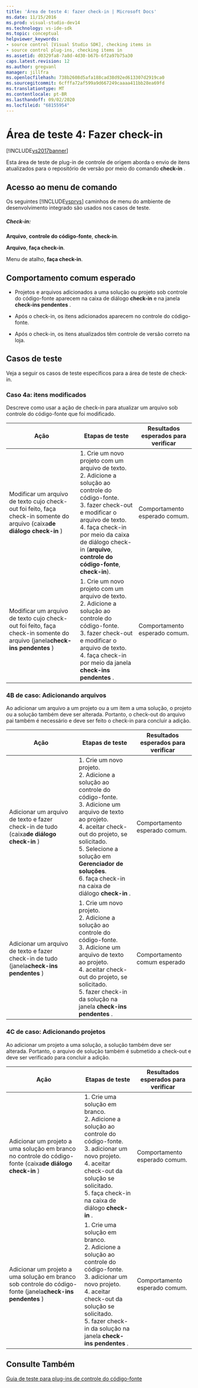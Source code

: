 ```yaml
---
title: 'Área de teste 4: fazer check-in | Microsoft Docs'
ms.date: 11/15/2016
ms.prod: visual-studio-dev14
ms.technology: vs-ide-sdk
ms.topic: conceptual
helpviewer_keywords:
- source control [Visual Studio SDK], checking items in
- source control plug-ins, checking items in
ms.assetid: d0329fa8-7a8d-4d30-b67b-6f2a97b75a30
caps.latest.revision: 12
ms.author: gregvanl
manager: jillfra
ms.openlocfilehash: 738b2608d5afa188cad38d92ed613307d2919ca0
ms.sourcegitcommit: 6cfffa72af599a9d667249caaaa411bb28ea69fd
ms.translationtype: MT
ms.contentlocale: pt-BR
ms.lasthandoff: 09/02/2020
ms.locfileid: "68155954"
---
```

# <a name="test-area-4-check-in"></a>Área de teste 4: Fazer check-in
[!INCLUDE[vs2017banner](../../includes/vs2017banner.md)]

Esta área de teste de plug-in de controle de origem aborda o envio de itens atualizados para o repositório de versão por meio do comando **check-in** .  
  
## <a name="command-menu-access"></a>Acesso ao menu de comando  
 Os seguintes [!INCLUDE[vsprvs](../../includes/vsprvs-md.md)] caminhos de menu do ambiente de desenvolvimento integrado são usados nos casos de teste.  
  
##### <a name="check-in"></a>Check-in:  
 **Arquivo**, **controle do código-fonte**, **check-in**.  
  
 **Arquivo**, **faça check-in**.  
  
 Menu de atalho, **faça check-in**.  
  
## <a name="common-expected-behavior"></a>Comportamento comum esperado  
  
- Projetos e arquivos adicionados a uma solução ou projeto sob controle do código-fonte aparecem na caixa de diálogo **check-in** e na janela **check-ins pendentes** .  
  
- Após o check-in, os itens adicionados aparecem no controle do código-fonte.  
  
- Após o check-in, os itens atualizados têm controle de versão correto na loja.  
  
## <a name="test-cases"></a>Casos de teste  
 Veja a seguir os casos de teste específicos para a área de teste de check-in.  
  
### <a name="case-4a-modified-items"></a>Caso 4a: itens modificados  
 Descreve como usar a ação de check-in para atualizar um arquivo sob controle do código-fonte que foi modificado.  
  
|Ação|Etapas de teste|Resultados esperados para verificar|  
|------------|----------------|--------------------------------|  
|Modificar um arquivo de texto cujo check-out foi feito, faça check-in somente do arquivo (caixa**de diálogo check-in** )|1. Crie um novo projeto com um arquivo de texto.<br />2. Adicione a solução ao controle do código-fonte.<br />3. fazer check-out e modificar o arquivo de texto.<br />4. faça check-in por meio da caixa de diálogo check-in (**arquivo**, **controle do código-fonte**, **check-in**).|Comportamento esperado comum.|  
|Modificar um arquivo de texto cujo check-out foi feito, faça check-in somente do arquivo (janela**check-ins pendentes** )|1. Crie um novo projeto com um arquivo de texto.<br />2. Adicione a solução ao controle do código-fonte.<br />3. fazer check-out e modificar o arquivo de texto.<br />4. faça check-in por meio da janela **check-ins pendentes** .|Comportamento esperado comum.|  
  
### <a name="case-4b-adding-files"></a>4B de caso: Adicionando arquivos  
 Ao adicionar um arquivo a um projeto ou a um item a uma solução, o projeto ou a solução também deve ser alterada. Portanto, o check-out do arquivo pai também é necessário e deve ser feito o check-in para concluir a adição.  
  
|Ação|Etapas de teste|Resultados esperados para verificar|  
|------------|----------------|--------------------------------|  
|Adicionar um arquivo de texto e fazer check-in de tudo (caixa**de diálogo check-in** )|1. Crie um novo projeto.<br />2. Adicione a solução ao controle do código-fonte.<br />3. Adicione um arquivo de texto ao projeto.<br />4. aceitar check-out do projeto, se solicitado.<br />5. Selecione a solução em **Gerenciador de soluções**.<br />6. faça check-in na caixa de diálogo **check-in** .|Comportamento esperado comum.|  
|Adicionar um arquivo de texto e fazer check-in de tudo (janela**check-ins pendentes** )|1. Crie um novo projeto.<br />2. Adicione a solução ao controle do código-fonte.<br />3. Adicione um arquivo de texto ao projeto.<br />4. aceitar check-out do projeto, se solicitado.<br />5. fazer check-in da solução na janela **check-ins pendentes** .|Comportamento comum esperado|  
  
### <a name="case-4c-adding-projects"></a>4C de caso: Adicionando projetos  
 Ao adicionar um projeto a uma solução, a solução também deve ser alterada. Portanto, o arquivo de solução também é submetido a check-out e deve ser verificado para concluir a adição.  
  
|Ação|Etapas de teste|Resultados esperados para verificar|  
|------------|----------------|--------------------------------|  
|Adicionar um projeto a uma solução em branco no controle do código-fonte (caixa**de diálogo check-in** )|1. Crie uma solução em branco.<br />2. Adicione a solução ao controle do código-fonte.<br />3. adicionar um novo projeto.<br />4. aceitar check-out da solução se solicitado.<br />5. faça check-in na caixa de diálogo **check-in** .|Comportamento esperado comum.|  
|Adicionar um projeto a uma solução em branco sob controle do código-fonte (janela**check-ins pendentes** )|1. Crie uma solução em branco.<br />2. Adicione a solução ao controle do código-fonte.<br />3. adicionar um novo projeto.<br />4. aceitar check-out da solução se solicitado.<br />5. fazer check-in da solução na janela **check-ins pendentes** .|Comportamento esperado comum.|  
  
## <a name="see-also"></a>Consulte Também  
 [Guia de teste para plug-ins de controle do código-fonte](../../extensibility/internals/test-guide-for-source-control-plug-ins.md)
